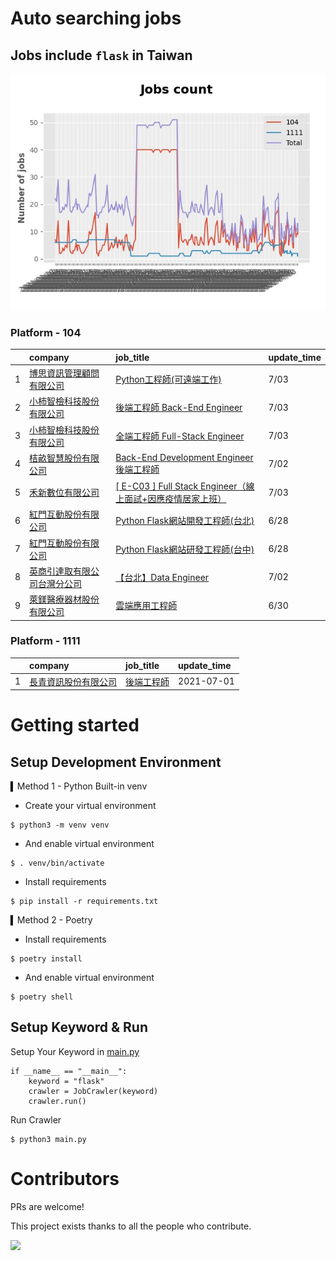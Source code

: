 # Auto searching jobs

## Jobs include `flask` in Taiwan 

 ![image](./doc/plot_img.jpg)


### Platform - 104


|    | company                                                                             | job_title                                                                                               | update_time   |
|---:|:------------------------------------------------------------------------------------|:--------------------------------------------------------------------------------------------------------|:--------------|
|  1 | [博思資訊管理顧問有限公司](https://www.104.com.tw/company/1a2x6blhw5?jobsource=2018indexpoc)    | [Python工程師(可遠端工作)](https://www.104.com.tw/job/78f5b?jobsource=2018indexpoc)                             | 7/03          |
|  2 | [小柿智檢科技股份有限公司](https://www.104.com.tw/company/1a2x6bl77l?jobsource=2018indexpoc)    | [後端工程師 Back-End Engineer](https://www.104.com.tw/job/71bmd?jobsource=2018indexpoc)                      | 7/03          |
|  3 | [小柿智檢科技股份有限公司](https://www.104.com.tw/company/1a2x6bl77l?jobsource=2018indexpoc)    | [全端工程師 Full-Stack Engineer](https://www.104.com.tw/job/71bmz?jobsource=2018indexpoc)                    | 7/03          |
|  4 | [桔畝智慧股份有限公司](https://www.104.com.tw/company/1a2x6blm8y?jobsource=2018indexpoc)      | [Back-End Development Engineer後端工程師](https://www.104.com.tw/job/7a80a?jobsource=2018indexpoc)           | 7/02          |
|  5 | [禾新數位有限公司](https://www.104.com.tw/company/1a2x6bjs3i?jobsource=2018indexpoc)        | [[ E-C03 ] Full Stack Engineer（線上面試+因應疫情居家上班）](https://www.104.com.tw/job/76q8f?jobsource=2018indexpoc) | 7/03          |
|  6 | [紅門互動股份有限公司](https://www.104.com.tw/company/oh4m67k?jobsource=jolist_a_relevance)   | [Python Flask網站開發工程師(台北)](https://www.104.com.tw/job/6xtfl?jobsource=jolist_a_relevance)                | 6/28          |
|  7 | [紅門互動股份有限公司](https://www.104.com.tw/company/oh4m67k?jobsource=jolist_a_relevance)   | [Python Flask網站研發工程師(台中)](https://www.104.com.tw/job/6kf9h?jobsource=jolist_a_relevance)                | 6/28          |
|  8 | [英商引達取有限公司台灣分公司](https://www.104.com.tw/company/1a2x6bkz0n?jobsource=2018indexpoc)  | [【台北】Data Engineer](https://www.104.com.tw/job/6pki0?jobsource=2018indexpoc)                            | 7/02          |
|  9 | [萊鎂醫療器材股份有限公司](https://www.104.com.tw/company/bkgh1dc?jobsource=jolist_a_relevance) | [雲端應用工程師](https://www.104.com.tw/job/791cq?jobsource=jolist_a_relevance)                                | 6/30          |

### Platform - 1111


|    | company                                              | job_title                                      | update_time   |
|---:|:-----------------------------------------------------|:-----------------------------------------------|:--------------|
|  1 | [長青資訊股份有限公司](https://www.1111.com.tw/corp/71694811/) | [後端工程師](https://www.1111.com.tw/job/85012186/) | 2021-07-01    |



# Getting started
## Setup Development Environment
▍Method 1 - Python Built-in venv

- Create your virtual environment
```
$ python3 -m venv venv
```
- And enable virtual environment
```
$ . venv/bin/activate
```
- Install requirements
```
$ pip install -r requirements.txt 
```

▍Method 2 - Poetry
- Install requirements
```
$ poetry install
```
- And enable virtual environment
```
$ poetry shell
```

## Setup Keyword & Run

Setup Your Keyword in [main.py](./main.py#L88)
```
if __name__ == "__main__":
    keyword = "flask"
    crawler = JobCrawler(keyword)
    crawler.run()
```

Run Crawler
```
$ python3 main.py
```

# Contributors
PRs are welcome!

This project exists thanks to all the people who contribute.

<a href="https://github.com/hsuanchi/auto-search-flask-job/graphs/contributors">
  <img src="https://contrib.rocks/image?repo=hsuanchi/auto-search-flask-job"/>
</a>
